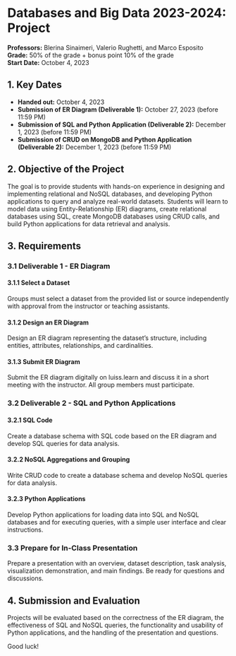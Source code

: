 # Databases and Big Data 2023-2024: Project

**Professors:** Blerina Sinaimeri, Valerio Rughetti, and Marco Esposito  
**Grade:** 50% of the grade + bonus point 10% of the grade  
**Start Date:** October 4, 2023

## 1. Key Dates
- **Handed out:** October 4, 2023
- **Submission of ER Diagram (Deliverable 1):** October 27, 2023 (before 11:59 PM)
- **Submission of SQL and Python Application (Deliverable 2):** December 1, 2023 (before 11:59 PM)
- **Submission of CRUD on MongoDB and Python Application (Deliverable 2):** December 1, 2023 (before 11:59 PM)

## 2. Objective of the Project
The goal is to provide students with hands-on experience in designing and implementing relational and NoSQL databases, and developing Python applications to query and analyze real-world datasets. Students will learn to model data using Entity-Relationship (ER) diagrams, create relational databases using SQL, create MongoDB databases using CRUD calls, and build Python applications for data retrieval and analysis.

## 3. Requirements

### 3.1 Deliverable 1 - ER Diagram
#### 3.1.1 Select a Dataset
Groups must select a dataset from the provided list or source independently with approval from the instructor or teaching assistants.

#### 3.1.2 Design an ER Diagram
Design an ER diagram representing the dataset’s structure, including entities, attributes, relationships, and cardinalities.

#### 3.1.3 Submit ER Diagram
Submit the ER diagram digitally on luiss.learn and discuss it in a short meeting with the instructor. All group members must participate.

### 3.2 Deliverable 2 - SQL and Python Applications
#### 3.2.1 SQL Code
Create a database schema with SQL code based on the ER diagram and develop SQL queries for data analysis.

#### 3.2.2 NoSQL Aggregations and Grouping
Write CRUD code to create a database schema and develop NoSQL queries for data analysis.

#### 3.2.3 Python Applications
Develop Python applications for loading data into SQL and NoSQL databases and for executing queries, with a simple user interface and clear instructions.

### 3.3 Prepare for In-Class Presentation
Prepare a presentation with an overview, dataset description, task analysis, visualization demonstration, and main findings. Be ready for questions and discussions.

## 4. Submission and Evaluation
Projects will be evaluated based on the correctness of the ER diagram, the effectiveness of SQL and NoSQL queries, the functionality and usability of Python applications, and the handling of the presentation and questions.

Good luck!

